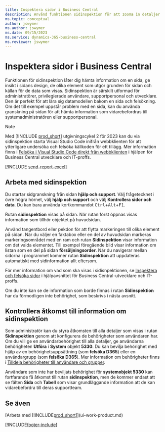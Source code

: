 ```yaml
---
title: Inspektera sidor i Business Central
description: Använd funktionen sidinspektion för att zooma in detaljer om sidans design och datakälla. Sidinspektören är perfekt för att felsöka problem med dina data.
ms.topic: conceptual
author: jswymer
ms.author: jswymer
ms.date: 09/15/2023
ms.service: dynamics-365-business-central
ms.reviewer: jswymer
---
```


# <a name="inspecting-pages-in-business-central"></a>Inspektera sidor i Business Central

Funktionen för sidinspektion låter dig hämta information om en sida, ge insikt i sidans design, de olika element som utgör grunden för sidan och källan för de data som visas. Sidinspektion är särskilt utformad för administratörer, privilegierade användare, supportpersonal och utvecklare. Den är perfekt för att lära sig datamodellen bakom en sida och felsökning. Om det till exempel uppstår problem med en sida, kan du använda granskning på sidan för att hämta information som vidarebefordras till systemadministratören eller supportpersonal.

> [!NOTE]  
> Med [!INCLUDE [prod_short](includes/prod_short.md)] utgivningscykel 2 för 2023 kan du via sidinspektion starta Visual Studio Code inifrån webbklienten för att ytterligare undersöka och felsöka källkoden för ett tillägg. Mer information finns i [Felsöka i Visual Studio Code direkt från webbklienten](/dynamics365/business-central/dev-itpro/developer/devenv-troubleshoot-vscode-webclient) i hjälpen för Business Central utvecklare och IT-proffs.

[!INCLUDE [send-report-excel](includes/send-report-excel.md)]

## <a name="work-with-page-inspection"></a>Arbeta med sidinspektion

Du startar sidgranskning från sidan **hjälp och support**. Välj frågetecknet i övre högra hörnet, välj **hjälp och support** och välj **Kontrollera sidor och data**. Du kan bara använda kortkommandot <kbd>Ctrl</kbd>+<kbd>Alt</kbd>+<kbd>F1</kbd>.

Rutan **sidinspektion** visas på sidan. När rutan först öppnas visas information som tillhör objektet på huvudsidan.

Använd tangentbord eller pekdon för att flytta markeringen till olika element på sidan. När du väljer en faktabox eller en del av huvudsidan markeras markeringsområdet med en ram och rutan **Sidinspektion** visar information om det valda elementet. Till exempel föregående bild visar information om listan som en del på sidan **försäljningsorder**. När du navigerar mellan sidorna i programmet kommer rutan **Sidinspektion** att uppdateras automatiskt med sidinformation allt eftersom.

För mer information om vad som ska visas i sidisnpektionen, se [Inspektera och felsöka sidor](/dynamics365/business-central/dev-itpro/developer/devenv-inspecting-pages) i hjälpavsnittet för Business Central-utvecklare och IT-proffs.

Om du inte kan se de information som borde finnas i rutan **Sidinspektion** har du förmodligen inte behörighet, som beskrivs i nästa avsnitt.

## <a name="controlling-access-to-page-inspection-details"></a>Kontrollera åtkomst till information om sidinspektion

Som administratör kan du styra åtkomsten till alla detaljer som visas i rutan **Sidinspektion** genom att konfigurera de behörigheter som användaren har. Om du vill ge en användarbehörighet till alla detaljer, ge användarna behörigheten **Utföra** i **System** objekt **5330**. Du kan bevilja behörighet med hjälp av en behörighetsuppsättning (som **felsöka D365**) eller en användargrupp (som **felsöka D365**). Mer information om behörigheter finns i [Tilldela behörigheter till användare och grupper](ui-define-granular-permissions.md).

Användare som inte har beviljats behörighet för **systemobjekt 5330** kan fortfarande få åtkomst till rutan **sidinspektion**, men de kommer endast att se fälten **Sida** och **Tabell** som visar grundläggande information att de kan vidarebefordra till deras supportteam.

## <a name="see-also"></a>Se även

[Arbeta med [!INCLUDE[prod_short](includes/prod_short.md)]](ui-work-product.md)  

[!INCLUDE[footer-include](includes/footer-banner.md)]
